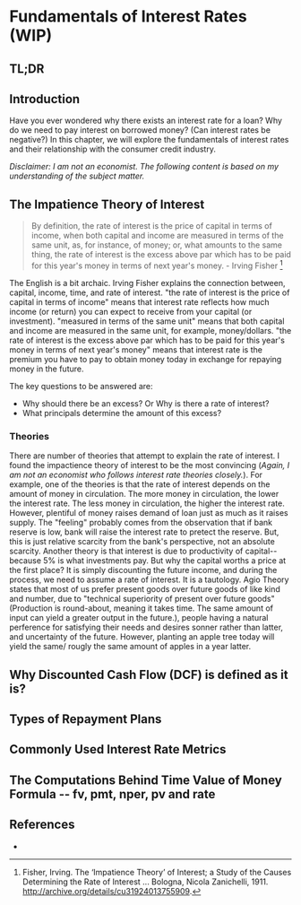 # Fundamentals of Interest Rates (WIP)

## TL;DR

## Introduction

Have you ever wondered why there exists an interest rate for a loan? Why do we need to pay interest on borrowed money? (Can interest rates be negative?) In this chapter, we will explore the fundamentals of interest rates and their relationship with the consumer credit industry.

*Disclaimer: I am not an economist. The following content is based on my understanding of the subject matter.*

## The Impatience Theory of Interest

> By definition, the rate of interest is the price of capital in terms of income, when both capital and income are measured in terms of the same unit, as, for instance, of money; or, what amounts to the same thing, the rate of interest is the excess above par which has to be paid for this year's money in terms of next year's money. - Irving Fisher [^1]

The English is a bit archaic. Irving Fisher explains the connection between, capital, income, time, and rate of interest. "the rate of interest is the price of capital in terms of income" means that interest rate reflects how much income (or return) you can expect to receive from your capital (or investment). "measured in terms of the same unit" means that both capital and income are measured in the same unit, for example, money/dollars. "the rate of interest is the excess above par which has to be paid for this year's money in terms of next year's money" means that interest rate is the premium you have to pay to obtain money today in exchange for repaying money in the future.

The key questions to be answered are:
- Why should there be an excess? Or Why is there a rate of interest?
- What principals determine the amount of this excess?

### Theories

There are number of theories that attempt to explain the rate of interest. I found the impactience theory of interest to be the most convincing (*Again, I am not an economist who follows interest rate theories closely.*). For example, one of the theories is that the rate of interest depends on the amount of money in circulation. The more money in circulation, the lower the interest rate. The less money in circulation, the higher the interest rate. However, plentiful of money raises demand of loan just as much as it raises supply. The "feeling" probably comes from the observation that if bank reserve is low, bank will raise the interest rate to pretect the reserve. But, this is just relative scarcity from the bank's perspective, not an absolute scarcity. Another theory is that interest is due to productivity of capital--because 5% is what investments pay. But why the capital worths a price at the first place? It is simply discounting the future income, and during the process, we need to assume a rate of interest. It is a tautology. Agio Theory states that most of us prefer present goods over future goods of like kind and number, due to "technical superiority of present over future goods" (Production is round-about, meaning it takes time. The same amount of input can yield a greater output in the future.), people having a natural perference for satisfying their needs and desires sonner rather than latter, and uncertainty of the future. However, planting an apple tree today will yield the same/ rougly the same amount of apples in a year latter.

## Why Discounted Cash Flow (DCF) is defined as it is?

## Types of Repayment Plans

## Commonly Used Interest Rate Metrics

## The Computations Behind Time Value of Money Formula -- fv, pmt, nper, pv and rate

## References

- [^1]: Fisher, Irving. The ‘Impatience Theory’ of Interest; a Study of the Causes Determining the Rate of Interest ... Bologna, Nicola Zanichelli, 1911. http://archive.org/details/cu31924013755909.
